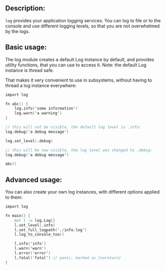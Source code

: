 ## Description:

`log` provides your application logging services.
You can log to file or to the console and use different
logging levels, so that you are not overwhelmed by the logs.

## Basic usage:
The log module creates a default Log instance by default, and
provides utility functions, that you can use to access it.
Note: the default Log instance is thread safe.

That makes it very convenient to use in subsystems, without having
to thread a log instance everywhere:
```v
import log

fn abc() {
	log.info('some information')
	log.warn('a warning')
}

// this will not be visible, the default log level is .info:
log.debug('a debug message')

log.set_level(.debug)

// this will be now visible, the log level was changed to .debug:
log.debug('a debug message')

abc()
```

## Advanced usage:
You can also create your own log instances, with different options
applied to them:
```v
import log

fn main() {
	mut l := log.Log{}
	l.set_level(.info)
	l.set_full_logpath('./info.log')
	l.log_to_console_too()

	l.info('info')
	l.warn('warn')
	l.error('error')
	l.fatal('fatal') // panic, marked as [noreturn]
}
```
